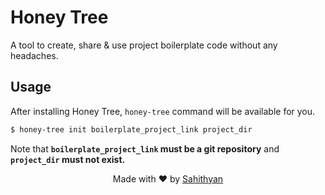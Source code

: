 # Honey Tree

A tool to create, share & use project boilerplate code without any headaches.   

## Usage

After installing Honey Tree, `honey-tree` command will be available for you.


```bash
$ honey-tree init boilerplate_project_link project_dir
```

Note that **`boilerplate_project_link` must be a git repository** and **`project_dir` must not exist.**


<div align="center" style="text-align:center">

Made with ❤️ by [Sahithyan](https://github.com/sahithyandev)

</div>
